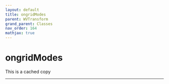 ```yaml
---
layout: default
title: ongridModes
parent: WVTransform
grand_parent: Classes
nav_order: 164
mathjax: true
---
```


#  ongridModes

This is a cached copy


---

